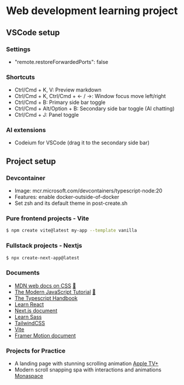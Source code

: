 # Web development learning project

## VSCode setup
### Settings
  * "remote.restoreForwardedPorts": false
### Shortcuts
  * Ctrl/Cmd + K, V: Preview markdown
  * Ctrl/Cmd + K, Ctrl/Cmd + &larr; / &rarr;: Window focus move left/right
  * Ctrl/Cmd + B: Primary side bar toggle
  * Ctrl/Cmd + Alt/Option + B: Secondary side bar toggle (AI chatting)
  * Ctrl/Cmd + J: Panel toggle
### AI extensions
  * Codeium for VSCode (drag it to the secondary side bar)

## Project setup
### Devcontainer
  * Image: mcr.microsoft.com/devcontainers/typescript-node:20
  * Features: enable docker-outside-of-docker
  * Set zsh and its default theme in post-create.sh
### Pure frontend projects - Vite
  ```bash
  $ npm create vite@latest my-app --template vanilla
  ```
### Fullstack projects - Nextjs
  ```bash
  $ npx create-next-app@latest
  ```
### Documents
  * [MDN web docs on CSS](https://developer.mozilla.org/en-US/docs/Web/CSS) [📔](css/CSSLearningNotes.md)
  * [The Modern JavaScript Tutorial](https://javascript.info/) [📔](javascript/the-modern-javascript-tutorial/TMJT.md)
  * [The Typescript Handbook](https://www.typescriptlang.org/docs/handbook/intro.html)
  * [Learn React](https://react.dev/learn)
  * [Next.js document](https://nextjs.org/docs)
  * [Learn Sass](https://sass-lang.com/guide/)
  * [TailwindCSS](https://tailwindcss.com/docs/installation)
  * [Vite](https://vite.dev/guide/)
  * [Framer Motion document](https://www.framer.com/motion/)

### Projects for Practice
  * A landing page with stunning scrolling animation [Apple TV+](https://www.apple.com/apple-tv-plus/)
  * Modern scroll snapping spa with interactions and animations [Monaspace](https://monaspace.githubnext.com/)
